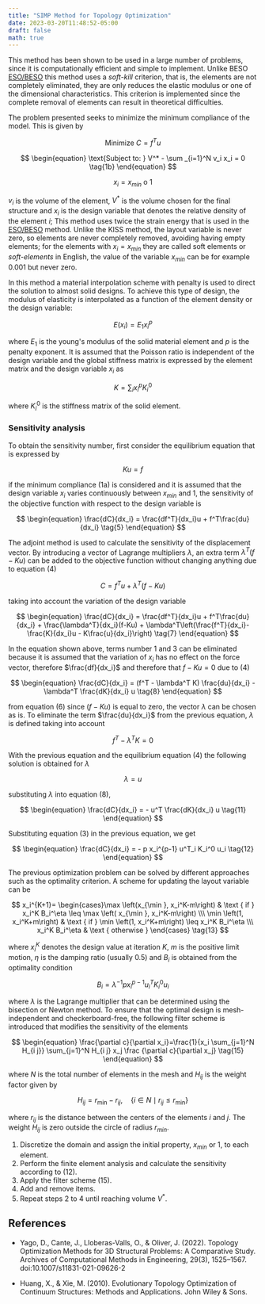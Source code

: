 ```yaml
---
title: "SIMP Method for Topology Optimization"
date: 2023-03-20T11:48:52-05:00
draft: false
math: true
---
```


This method has been shown to be used in a large number of problems, since it is computationally efficient and simple to implement. Unlike BESO [ESO/BESO](https://kssgarcia.github.io/es/posts/eso_beso/) this method uses a *soft-kill* criterion, that is, the elements are not completely eliminated, they are only reduces the elastic modulus or one of the dimensional characteristics. This criterion is implemented since the complete removal of elements can result in theoretical difficulties.

The problem presented seeks to minimize the minimum compliance of the model. This is given by

  
$$
\begin{equation}
\text{Minimize } C = f^T u
\tag{1a}
\end{equation}
$$

$$
\begin{equation}
\text{Subject to: } V^* - \sum _{i=1}^N v_i x_i = 0
\tag{1b}
\end{equation}
$$

$$
\begin{equation}
x_i = x_{min} \text{ o } 1
\tag{1c}
\end{equation}
$$


$v_i$ is the volume of the element, $V^*$ is the volume chosen for the final structure and $x_i$ is the design variable that denotes the relative density of the element $i$; This method uses twice the strain energy that is used in the [ESO/BESO](https://kssgarcia.github.io/en/posts/eso_beso/) method. Unlike the KISS method, the layout variable is never zero, so elements are never completely removed, avoiding having empty elements; for the elements with $x_i=x_{min}$ they are called soft elements or *soft-elements* in English, the value of the variable $x_{min}$ can be for example $0.001$ but never zero.

In this method a material interpolation scheme with penalty is used to direct the solution to almost solid designs. To achieve this type of design, the modulus of elasticity is interpolated as a function of the element density or the design variable:


$$
\begin{equation}
E(x_i) = E_1x_i^p
\tag{2}
\end{equation}
$$

  
where $E_1$ is the young's modulus of the solid material element and $p$ is the penalty exponent. It is assumed that the Poisson ratio is independent of the design variable and the global stiffness matrix is expressed by the element matrix and the design variable $x_i$ as
  

$$
\begin{equation}
K = \sum_i x_i^p K_i^0
\tag{3}
\end{equation}
$$

  
where $K^0_i$ is the stiffness matrix of the solid element.

### Sensitivity analysis

To obtain the sensitivity number, first consider the equilibrium equation that is expressed by


$$
\begin{equation}
Ku = f
\tag{4}
\end{equation}
$$


if the minimum compliance (1a) is considered and it is assumed that the design variable $x_i$ varies continuously between $x_{min}$ and $1$, the sensitivity of the objective function with respect to the design variable is
  

$$
\begin{equation}
\frac{dC}{dx_i} = \frac{df^T}{dx_i}u + f^T\frac{du}{dx_i}
\tag{5}
\end{equation}
$$
  

The adjoint method is used to calculate the sensitivity of the displacement vector. By introducing a vector of Lagrange multipliers $\lambda$, an extra term $\lambda^T(f-Ku)$ can be added to the objective function without changing anything due to equation (4)
  
$$
\begin{equation}
C = f^Tu + \lambda^T(f-Ku)
\tag{6}
\end{equation}
$$

taking into account the variation of the design variable
  

$$
\begin{equation}
\frac{dC}{dx_i} = \frac{df^T}{dx_i}u + f^T\frac{du}{dx_i} + \frac{\lambda^T}{dx_i}(f-Ku) + \lambda^T\left(\frac{f^T}{dx_i}-\frac{K}{dx_i}u - K\frac{u}{dx_i}\right)
\tag{7}
\end{equation}
$$


In the equation shown above, terms number 1 and 3 can be eliminated because it is assumed that the variation of $x_i$ has no effect on the force vector, therefore $\frac{df}{dx_i}$ and therefore that $f-Ku = 0$ due to (4)
  
$$
\begin{equation}
\frac{dC}{dx_i} = (f^T - \lambda^T K) \frac{du}{dx_i} - \lambda^T \frac{dK}{dx_i} u
\tag{8}
\end{equation}
$$


from equation (6) since $(f-Ku)$ is equal to zero, the vector $\lambda$ can be chosen as is. To eliminate the term $\frac{du}{dx_i}$ from the previous equation, $\lambda$ is defined taking into account


$$
\begin{equation}
f^T - \lambda^T K = 0
\tag{9}
\end{equation}
$$


With the previous equation and the equilibrium equation (4) the following solution is obtained for $\lambda$


$$
\begin{equation}
\lambda = u
\tag{10}
\end{equation}
$$


substituting $\lambda$ into equation (8),


$$
\begin{equation}
\frac{dC}{dx_i} = - u^T \frac{dK}{dx_i} u
\tag{11}
\end{equation}
$$


Substituting equation (3) in the previous equation, we get

  
$$
\begin{equation}
\frac{dC}{dx_i} = - p x_i^{p-1} u^T_i K_i^0 u_i
\tag{12}
\end{equation}
$$

  
The previous optimization problem can be solved by different approaches such as the optimality criterion. A scheme for updating the layout variable can be


$$
x_i^{K+1}= \begin{cases}\max \left(x_{\min }, x_i^K-m\right) & \text { if } x_i^K B_i^\eta \leq \max \left( x_{\min }, x_i^K-m\right) \\\ \min \left(1, x_i^K+m\right) & \text { if } \min \left(1, x_i^K+m\right) \leq x_i^K B_i^\eta \\\ x_i^K B_i^\eta & \text { otherwise }
\end{cases}
\tag{13}
$$

where $x_i^K$ denotes the design value at iteration $K$, $m$ is the positive limit motion, $\eta$ is the damping ratio (usually $0.5$) and $B_i$ is obtained from the optimality condition


$$
\begin{equation}
B_i = \lambda^{-1} p x_i^{p-1} u_i^T K_i^0 u_i
\tag{14}
\end{equation}
$$


where $\lambda$ is the Lagrange multiplier that can be determined using the bisection or Newton method. To ensure that the optimal design is mesh-independent and checkerboard-free, the following filter scheme is introduced that modifies the sensitivity of the elements


$$
\begin{equation}
\frac{\partial c}{\partial x_i}=\frac{1}{x_i \sum_{j=1}^N H_{i j}} \sum_{j=1}^N H_{i j} x_j \frac {\partial c}{\partial x_j}
\tag{15}
\end{equation}
$$

  
where $N$ is the total number of elements in the mesh and $H_{ij}$ is the weight factor given by
  

$$
\begin{equation}
H_{i j}=r_{\min }-r_{i j}, \quad\left\{i \in N \mid r_{i j} \leq r_{\min }\right\}
\tag{16}
\end{equation}
$$

where $r_{ij}$ is the distance between the centers of the elements $i$ and $j$. The weight $H_{ij}$ is zero outside the circle of radius $r_{min}$.


1. Discretize the domain and assign the initial property, $x_{min}$ or 1, to each element.
2. Perform the finite element analysis and calculate the sensitivity according to (12).
3. Apply the filter scheme (15).
4. Add and remove items.
5. Repeat steps 2 to 4 until reaching volume $V^*$.

## References

- Yago, D., Cante, J., Lloberas-Valls, O., & Oliver, J. (2022). Topology Optimization Methods for 3D Structural Problems: A Comparative Study. Archives of Computational Methods in Engineering, 29(3), 1525–1567. doi:10.1007/s11831-021-09626-2

- Huang, X., & Xie, M. (2010). Evolutionary Topology Optimization of Continuum Structures: Methods and Applications. John Wiley & Sons.